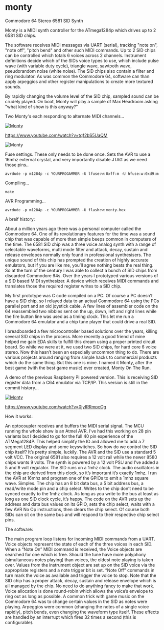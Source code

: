 monty
=====

Commodore 64 Stereo 6581 SID Synth

Monty is a MIDI synth controller for the ATmega1284p which drives up to 2 6581 SID chips.

The software receives MIDI messages via UART (serial), tracking "note on", "note off", "pitch bend" and other such
MIDI commands. Up to 2 SID chips can be controlled which totals 6 voices across 2 channels. Instrument definitions
decide which of the SIDs voice types to use, which include pulse wave (with variable duty cycle), triangle wave,
sawtooth wave, pseudorandom noise (white noise). The SID chips also contain a filter and ring modulator.
As was common the Commodore 64, software can than apply arpeggios and other register manipulations to create more
textured sounds.

By rapidly changing the volume level of the SID chip, sampled sound can be crudely played. On boot, Monty will
play a sample of Max Headroom asking "what kind of show is this anyway?"

Two Monty's each responding to alternate MIDI channels... 

[![Monty](https://img.youtube.com/vi/tqf2bS5UaQM/0.jpg)](https://www.youtube.com/watch?v=tqf2bS5UaQM)

https://www.youtube.com/watch?v=tqf2bS5UaQM

![Monty](http://kamome.slipperyseal.net/monty-pcb1.jpg "Monty")

Fuse settings. These only needs to be done once. Sets the AVR to use a 16mhz external crystal, and very importantly disable JTAG as we need those pins..

  `avrdude -p m1284p -c YOURPROGAMMER -U lfuse:w:0xff:m -U hfuse:w:0xd9:m`

Compiling...

  `make`

AVR Programming...

  `avrdude -p m1284p -c YOURPROGAMMER -U flash:w:monty.hex`

A breif history:

About a million years ago there was a personal computer called the Commodore 64. One of its revolutionary features for the time was a sound chip that was capable of more than simple beeps common in computers of the time.  The 6581 SID chip was a three voice analog synth with a range of selectable waveforms, multi mode filter and attack, decay, sustain and release envelopes normally only found in professional synthesisers. The unique sound of this chip has prompted the creation of highly accurate emulators, but if you are like me, you’ll agree nothing beats the real thing.  So at the turn of the century I was able to collect a bunch of SID chips from discarded Commodore 64s. Over the years I prototyped various versions of a SID based MIDI synthesizer. A device which receives MIDI commands and translates those the required register writes to a SID chip. 

My first prototype was C code compiled on a PC. Of course a PC doesn’t have a SID chip, so I relayed data to an actual Commodore 64 using the PCs parallel port and an old joystick cable. A few lines of assembler code on the 64 reassembled two nibbles sent on the up, down, left and right lines while the fire button line was used as a timing clock. This let me run a Commodore 64 emulator and a chip tune player that could drive a real SID.

I breadboarded a few microcontroller based solutions over the years, killing several SID chips in the process. More recently a good friend of mine helped me gain EDA skills to fulfill this dream using a proper printed circuit board. So while we were at it, we used two SID chips, for hard core 6 voice stereo. Now this hasn’t been an especially uncommon thing to do. There are various projects around ranging from simple hacks to commercial products which do the same thing. But this one is mine. I named it Monty, after the best game (with the best game music) ever created, Monty On The Run.

A demo of the previous Raspberry Pi powered version. This is receiving SID register data from a C64 emulator via TCP/IP. This version is still in the commit history...

[![Monty](https://img.youtube.com/vi/0jyIRRmpcOg/0.jpg)](https://www.youtube.com/watch?v=0jyIRRmpcOg)

https://www.youtube.com/watch?v=0jyIRRmpcOg

How it works:

An optocoupler receives and buffers the MIDI serial signal.  The MCU running the whole show is an Atmel AVR. I’ve had this working on 28 pin variants but I decided to go for the full 40 pin experience of the ATMega1284P. This helped simplify the IO and allowed me to add a 7 segment LED display and some keyswitches. So how do we control the SID chip itself? It’s pretty simple, luckily. The AVR and the SID use a standard 5 volt VCC. The original 6581 also requires a 12 volt rail while the newer 8580 chips wants 9 volts. The synth is powered by a 12 volt PSU and I’ve added a 5 and 9 volt regulator. The SID runs on a 1mhz clock. The audio oscillators in the chip are derived from this clock, so it’s important it’s exactly 1mhz. I run the AVR at 16mhz and program one of the GPIOs to emit a 1mhz square wave. Simples. The chip has an 8 bit data bus, a 5 bit address bus, a read/write mode pin and a chip select. Writes to the chip don’t need to be synced exactly to the 1mhz clock. As long as you write to the bus at least as long as one SID clock cycle, it’s happy. The code on the AVR sets up the address and data bus values on its GPIO, sets the chip select, waits with a few AVR No Op instructions, then clears the chip select. Of course both SIDs can sit on the same bus and will respond to their respective chip select pins.

The software:

The main program loop listens for incoming MIDI commands from a UART. Voice objects represent the state of each of the three voices in each SID.  When a “Note On” MIDI command is received, the Voice objects are searched for one which is free. Should the tune have more polyphony (simultaneous notes playing) than voices, the oldest note playing is taken over. Values from the instrument object are set up on the SID voice via the appropriate registers and a note trigger bit is set. “Note Off” commands in turn mark the voice as available and trigger the voice to stop. Note that the SID chip has a proper attack, decay, sustain and release envelope which is all managed by the chip. No need to do anything fancy to make that work. Voice allocation is done round-robin which allows the voice’s envelope to ring out as long as possible. A common trick with game music on the Commodore 64 was to change certain values in the SID as notes were playing. Arpeggios were common (changing the notes of a single voice rapidly), pitch bends, even changing the waveform type itself. These effects are handled by an interrupt which fires 32 times a second (this is configurable).

